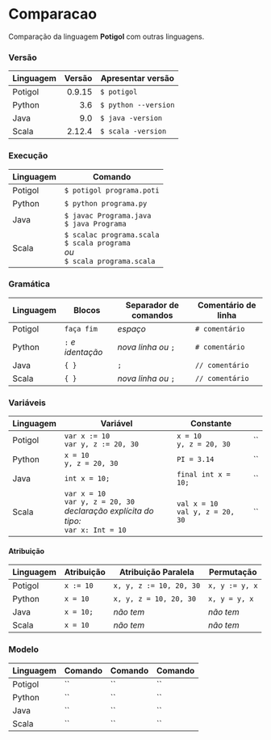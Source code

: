 # Comparacao

Comparação da linguagem **Potigol** com outras linguagens.

### Versão

| Linguagem | Versão | Apresentar versão |
| -------   | -----: | --- |
| Potigol   | 0.9.15 | `$ potigol` |
| Python    |    3.6 | `$ python --version` |
| Java      |    9.0 | `$ java -version` |
| Scala     | 2.12.4 | `$ scala -version` |

### Execução

| Linguagem | Comando |
| --- | --- |
| Potigol | `$ potigol programa.poti` |
| Python  | `$ python programa.py` |
| Java    | `$ javac Programa.java`<br>`$ java Programa` |
| Scala   | `$ scalac programa.scala`<br>`$ scala programa` <br>*ou*<br> `$ scala programa.scala` |

### Gramática

| Linguagem | Blocos | Separador de comandos | Comentário de linha |
| --- | --- | --- | --- |
| Potigol | `faça fim` | *espaço* | `# comentário` |
| Python  | `:` *e identação* | *nova linha ou* `;` | `# comentário` |
| Java    | `{ }` | `;` | `// comentário` |
| Scala   | `{ }` | *nova linha ou* `;` | `// comentário` |

### Variáveis

| Linguagem | Variável | Constante |  |
| --- | --- | --- | --- |
| Potigol | `var x := 10` <br> `var y, z := 20, 30` | `x = 10` <br> `y, z = 20, 30` | `` |
| Python  | `x = 10` <br> `y, z = 20, 30` | `PI = 3.14` | `` |
| Java    | `int x = 10;` | `final int x = 10;` | `` |
| Scala   | `var x = 10` <br> `var y, z = 20, 30` <br> *declaração explícita do tipo:* <br>`var x: Int = 10`| `val x = 10` <br> `val y, z = 20, 30` | `` |

#### Atribuição

| Linguagem | Atribuição | Atribuição Paralela | Permutação |
| --- | --- | --- | --- |
| Potigol | `x := 10` | `x, y, z := 10, 20, 30` | `x, y := y, x` |
| Python  | `x = 10` | `x, y, z = 10, 20, 30` | `x, y = y, x` |
| Java    | `x = 10;` | *não tem* | *não tem* |
| Scala   | `x = 10` | *não tem* | *não tem* |

### Modelo

| Linguagem | Comando | Comando | Comando |
| --- | --- | --- | --- |
| Potigol | `` | `` | `` |
| Python  | `` | `` | `` |
| Java    | `` | `` | `` |
| Scala   | `` | `` | `` |
